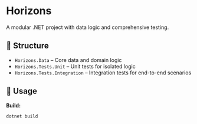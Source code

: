 # Horizons

A modular .NET project with data logic and comprehensive testing.

## 📁 Structure

- `Horizons.Data` – Core data and domain logic  
- `Horizons.Tests.Unit` – Unit tests for isolated logic  
- `Horizons.Tests.Integration` – Integration tests for end-to-end scenarios  

## 🚀 Usage

**Build:**
```bash
dotnet build
